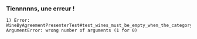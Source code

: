 ### Tiennnnns, une erreur !

```
1) Error:
WineByAgreementPresenterTest#test_wines_must_be_empty_when_the_category_haven't_any_wines:
ArgumentError: wrong number of arguments (1 for 0)
```